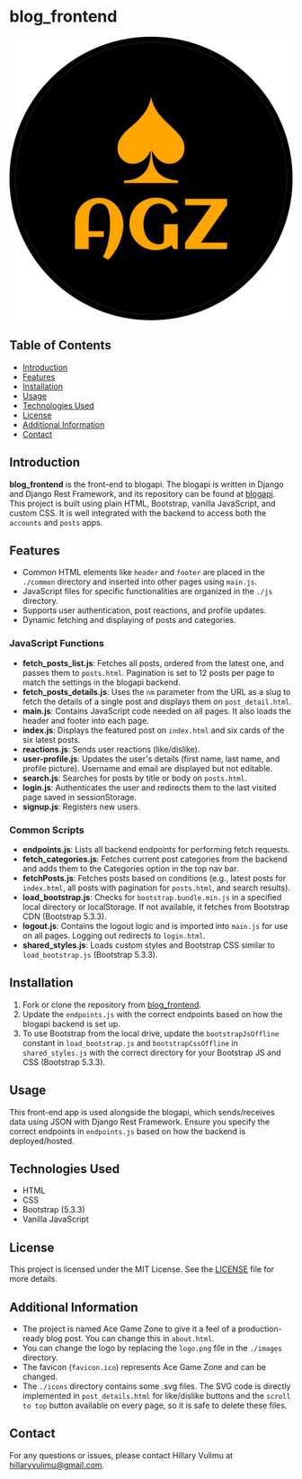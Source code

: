 # blog_frontend

![Project Logo](./images/logo.png)

## Table of Contents

- [Introduction](#introduction)
- [Features](#features)
- [Installation](#installation)
- [Usage](#usage)
- [Technologies Used](#technologies-used)
- [License](#license)
- [Additional Information](#additional-information)
- [Contact](#contact)

## Introduction

**blog_frontend** is the front-end to blogapi. The blogapi is written in Django and Django Rest Framework, and its repository can be found at [blogapi](https://github.com/hillaryvulimu/blogapi). This project is built using plain HTML, Bootstrap, vanilla JavaScript, and custom CSS. It is well integrated with the backend to access both the `accounts` and `posts` apps.

## Features

- Common HTML elements like `header` and `footer` are placed in the `./common` directory and inserted into other pages using `main.js`.
- JavaScript files for specific functionalities are organized in the `./js` directory.
- Supports user authentication, post reactions, and profile updates.
- Dynamic fetching and displaying of posts and categories.

### JavaScript Functions

- **fetch_posts_list.js**: Fetches all posts, ordered from the latest one, and passes them to `posts.html`. Pagination is set to 12 posts per page to match the settings in the blogapi backend.
- **fetch_posts_details.js**: Uses the `nm` parameter from the URL as a slug to fetch the details of a single post and displays them on `post_detail.html`.
- **main.js**: Contains JavaScript code needed on all pages. It also loads the header and footer into each page.
- **index.js**: Displays the featured post on `index.html` and six cards of the six latest posts.
- **reactions.js**: Sends user reactions (like/dislike).
- **user-profile.js**: Updates the user's details (first name, last name, and profile picture). Username and email are displayed but not editable.
- **search.js**: Searches for posts by title or body on `posts.html`.
- **login.js**: Authenticates the user and redirects them to the last visited page saved in sessionStorage.
- **signup.js**: Registers new users.

### Common Scripts

- **endpoints.js**: Lists all backend endpoints for performing fetch requests.
- **fetch_categories.js**: Fetches current post categories from the backend and adds them to the Categories option in the top nav bar.
- **fetchPosts.js**: Fetches posts based on conditions (e.g., latest posts for `index.html`, all posts with pagination for `posts.html`, and search results).
- **load_bootstrap.js**: Checks for `bootstrap.bundle.min.js` in a specified local directory or localStorage. If not available, it fetches from Bootstrap CDN (Bootstrap 5.3.3).
- **logout.js**: Contains the logout logic and is imported into `main.js` for use on all pages. Logging out redirects to `login.html`.
- **shared_styles.js**: Loads custom styles and Bootstrap CSS similar to `load_bootstrap.js` (Bootstrap 5.3.3).

## Installation

1. Fork or clone the repository from [blog_frontend](https://github.com/hillaryvulimu/blog_frontend).
2. Update the `endpoints.js` with the correct endpoints based on how the blogapi backend is set up.
3. To use Bootstrap from the local drive, update the `bootstrapJsOffline` constant in `load_bootstrap.js` and `bootstrapCssOffline` in `shared_styles.js` with the correct directory for your Bootstrap JS and CSS (Bootstrap 5.3.3).

## Usage

This front-end app is used alongside the blogapi, which sends/receives data using JSON with Django Rest Framework. Ensure you specify the correct endpoints in `endpoints.js` based on how the backend is deployed/hosted.

## Technologies Used

- HTML
- CSS
- Bootstrap (5.3.3)
- Vanilla JavaScript

## License

This project is licensed under the MIT License. See the [LICENSE](./LICENSE) file for more details.

## Additional Information

- The project is named Ace Game Zone to give it a feel of a production-ready blog post. You can change this in `about.html`.
- You can change the logo by replacing the `logo.png` file in the `./images` directory.
- The favicon (`favicon.ico`) represents Ace Game Zone and can be changed.
- The `./icons` directory contains some .svg files. The SVG code is directly implemented in `post_details.html` for like/dislike buttons and the `scroll to top` button available on every page, so it is safe to delete these files.

## Contact

For any questions or issues, please contact Hillary Vulimu at hillaryvulimu@gmail.com.


